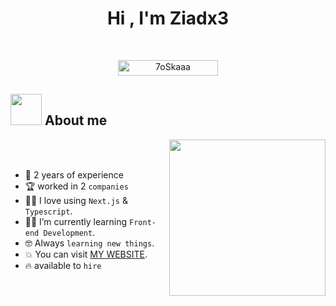 <h1 align="center">Hi , I'm Ziadx3 </h1>


<br>

<p align="center"> 
	<img src="https://komarev.com/ghpvc/?username=ziadx33&label=Profile%20views&color=0047AB&style=plastic?" alt="7oSkaaa" height=25px, width=160px/> 
</p>

	
## <picture><img src = "https://github.com/7oSkaaa/7oSkaaa/blob/main/Images/about_me.gif?raw=true" width = 50px></picture> About me

<picture> <img align="right" src="https://github.com/7oSkaaa/7oSkaaa/blob/main/Images/Right_Side.gif?raw=true" width = 250px></picture>

<br><br>

- :school: 2 years of experience
- 🏆 worked in 2 `companies`
- :technologist: I love using `Next.js` & `Typescript`.
- :student: I’m currently learning `Front-end Development`.
- :nerd_face: Always `learning new things`.
- :boom: You can visit <a href="https://ziad-hatem.vercel.app" target="_blank">MY WEBSITE</a>.
- :fire: available to `hire`
